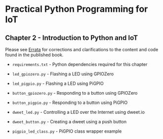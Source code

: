 # Practical Python Programming for IoT

## Chapter 2 - Introduction to Python and IoT

Please see [Errata](../errata/README.md) for corrections and clarifications to the content and code found in the published book.

* `requirements.txt` - Python dependencies required for this chapter

* `led_gpiozero.py` - Flashing a LED using GPIOZero

* `led_pigpio.py` - Flashing a LED using PiGPIO

* `button_gpiozero.py` - Responding to a button using GPIOZero

* `button_pigpio.py` - Responding to a button using PiGPIO

* `dweet_led.py` - Controlling a LED over the Internet using dweet.io

* `dweet_button.py` - Creating a dweet using a push button

* `pigpio_led_class.py` - PiGPIO class wrapper example
